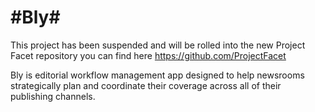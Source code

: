 #Bly#
=========

This project has been suspended and will be rolled into the new Project Facet repository you can find here https://github.com/ProjectFacet

Bly is editorial workflow management app designed to help newsrooms strategically plan and coordinate their coverage across all of their publishing channels.
